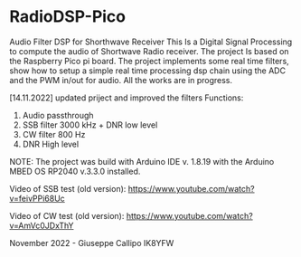 # RadioDSP-Pico
Audio Filter DSP for Shorthwave Receiver
This Is a Digital Signal Processing to compute the audio of Shortwave Radio receiver. The project Is based on the Raspberry Pico pi board. The project implements some real time filters, show how to setup a simple real time processing dsp chain using the ADC and the PWM in/out for audio. All the works are in progress. 

[14.11.2022] updated priject and improved the filters
  Functions:
  1. Audio passthrough 
  2. SSB filter 3000 kHz + DNR low level
  3. CW  filter 800  Hz
  4. DNR High level

NOTE: The project was build with Arduino IDE v. 1.8.19 with the Arduino MBED OS RP2040 v.3.3.0 installed.

Video of SSB test (old version):  https://www.youtube.com/watch?v=feivPPi68Uc

Video of CW  test (old version):  https://www.youtube.com/watch?v=AmVc0JDxThY
    

November 2022 - Giuseppe Callipo IK8YFW

